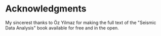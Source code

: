 # Acknowledgments

My sincerest thanks to Öz Yilmaz for making the full text of the "Seismic Data Analysis" book available for free and in the open.